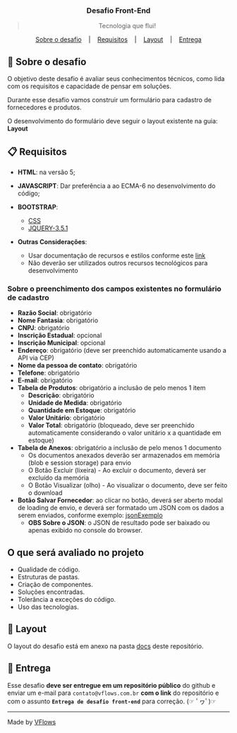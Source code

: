 </h1>

<h3 align="center">
  Desafio Front-End
</h3>

<blockquote align="center">Tecnologia que flui!</blockquote>

<p align="center">
  <a href="#-Sobre-o-desafio">Sobre o desafio</a>
  &nbsp;&nbsp;&nbsp;|&nbsp;&nbsp;&nbsp;
  <a href="#-Requisitos">Requisitos</a>
  &nbsp;&nbsp;&nbsp;|&nbsp;&nbsp;&nbsp;
  <a href="#-Layout">Layout</a>
  &nbsp;&nbsp;&nbsp;|&nbsp;&nbsp;&nbsp;
  <a href="#-Entrega">Entrega</a>
</p>

## 🚀 Sobre o desafio

O objetivo deste desafio é avaliar seus conhecimentos técnicos, como lida com os requisitos e capacidade de pensar em soluções.

Durante esse desafio vamos construir um formulário para cadastro de fornecedores e produtos.

O desenvolvimento do formulário deve seguir o layout existente na guia: **Layout**


## 📋 Requisitos


- **HTML**: na versão 5;
- **JAVASCRIPT**: Dar preferência a ao ECMA-6 no desenvolvimento do código; 
- **BOOTSTRAP**:  
  - [CSS](https://fluig.totvs.com/style-guide/css/fluig-style-guide.min.css)
  - [JQUERY-3.5.1 ](https://jquery.com/download/)

- **Outras Considerações**:
  - Usar documentação de recursos e estilos conforme este [link](https://style.fluig.com/)
  - Não deverão ser utilizados outros recursos tecnológicos para desenvolvimento 
  
 

### Sobre o preenchimento dos campos existentes no formulário de cadastro

- **Razão Social**: obrigatório
- **Nome Fantasia**: obrigatório
- **CNPJ**: obrigatório
- **Inscrição Estadual**: opcional
- **Inscrição Municipal**: opcional
- **Endereço**: obrigatório (deve ser preenchido automaticamente usando a API via CEP)
- **Nome da pessoa de contato**: obrigatório
- **Telefone**: obrigatório
- **E-mail**: obrigatório
- **Tabela de Produtos**: obrigatório a inclusão de pelo menos 1 item
  - **Descrição**: obrigatório
  - **Unidade de Medida**: obrigatório
  - **Quantidade em Estoque**: obrigatório
  - **Valor Unitário**: obrigatório
  - **Valor Total**: obrigatório (bloqueado, deve ser preenchido automaticamente considerando o valor unitário x a quantidade em estoque)
- **Tabela de Anexos**: obrigatório a inclusão de pelo menos 1 documento
  - Os documentos anexados deverão ser armazenados em memória (blob e session storage) para envio
  - O Botão Excluir (lixeira) - Ao excluir o documento, deverá ser excluído da memória
  - O Botão Visualizar (olho) - Ao visualizar o documento, deve ser feito o download
- **Botão Salvar Fornecedor**: ao clicar no botão, deverá ser aberto modal de loading de envio, e deverá ser formatado um JSON com os dados a serem enviados, conforme exemplo: [jsonExemplo](./jsonExemplo/) 
  - **OBS Sobre o JSON**: o JSON de resultado pode ser baixado ou apenas exibido no console do browser.

## O que será avaliado no projeto

- Qualidade de código.
- Estruturas de pastas.
- Criação de componentes.
- Soluções encontradas.
- Tolerância a exceções do código.
- Uso das tecnologias.

## 🎨 Layout

O layout do desafio está em anexo na pasta [docs](./docs/) deste repositório.

## 📅 Entrega

Esse desafio **deve ser entregue em um repositório público** do github e enviar um e-mail para `contato@vflows.com.br` **com o link** do repositório e com o assunto **`Entrega de desafio front-end`** para correção. (☞ ﾟヮﾟ)☞

---

Made by [VFlows](https://vflows.com.br)